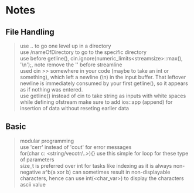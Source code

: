 # Notes

## File Handling

>use .. to go one level up in a directory  
>use /nameOfDirectory to go to the specific directory  
>use before getline(), cin.ignore(numeric_limits\<streamsize>::max(), '\n');, note remove the '\' before streamline  
 used cin >> somewhere in your code (maybe to take an int or something), which left a newline (\n) in the input buffer. That leftover   newline is  immediately consumed by your first getline(), so it appears as if nothing was entered.  
>use getline() instead of cin to take string as inputs with white spaces
>while defining ofstream make sure to add ios::app (append) for insertion of data without reseting earlier data

## Basic

>modular programming  
>use 'cerr' instead of 'cout' for error messages  
>for(char c: <string/vecotr/..>){} use this simple for loop for these type of parameters  
>size_t is preferred over int for tasks like indexing as it is always non-negative
>a^b(a xor b) can sometimes result in non-displayable characters, hence can use int(<char_var>) to display the characters ascii value  

